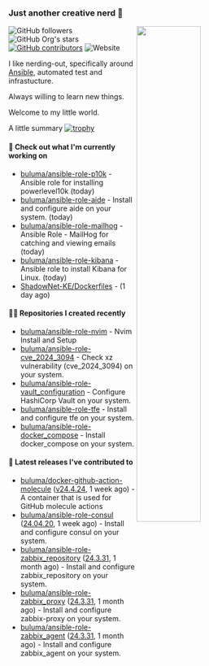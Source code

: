 ### Just another creative nerd 👋
<img align="right" src="https://github-readme-stats.vercel.app/api?username=buluma&theme=gotham&show_icons=true" width="50%"/>

![GitHub followers](https://img.shields.io/github/followers/buluma)
![GitHub Org's stars](https://img.shields.io/github/stars/buluma)
[![GitHub contributors](https://img.shields.io/github/contributors/buluma/badges.svg)](https://GitHub.com/buluma/badges/graphs/contributors/)
![Website](https://img.shields.io/website?url=https%3A%2F%2Fbuluma.github.io)

I like nerding-out, specifically around [Ansible](https://github.com/ansible/ansible), automated test and infrastucture.

Always willing to learn new things.

Welcome to my little world.

A little summary
[![trophy](https://github-profile-trophy.vercel.app/?username=buluma&no-frame=true&no-bg=true&margin-h=10&theme=onestar&column=-1=ryo-ma&rank=S,SS,SSS,AAA,AA,B,C,SECRET)](https://github.com/ryo-ma/github-profile-trophy)

#### 👷 Check out what I'm currently working on

- [buluma/ansible-role-p10k](https://github.com/buluma/ansible-role-p10k) - Ansible role for installing powerlevel10k (today)
- [buluma/ansible-role-aide](https://github.com/buluma/ansible-role-aide) - Install and configure aide on your system. (today)
- [buluma/ansible-role-mailhog](https://github.com/buluma/ansible-role-mailhog) - Ansible Role - MailHog for catching and viewing emails (today)
- [buluma/ansible-role-kibana](https://github.com/buluma/ansible-role-kibana) - Ansible role to install Kibana for Linux. (today)
- [ShadowNet-KE/Dockerfiles](https://github.com/ShadowNet-KE/Dockerfiles) -  (1 day ago)

#### 👨‍💻 Repositories I created recently

- [buluma/ansible-role-nvim](https://github.com/buluma/ansible-role-nvim) - Nvim Install and Setup
- [buluma/ansible-role-cve_2024_3094](https://github.com/buluma/ansible-role-cve_2024_3094) - Check xz vulnerability (cve_2024_3094) on your system.
- [buluma/ansible-role-vault_configuration](https://github.com/buluma/ansible-role-vault_configuration) - Configure HashiCorp Vault on your system.
- [buluma/ansible-role-tfe](https://github.com/buluma/ansible-role-tfe) - Install and configure tfe on your system.
- [buluma/ansible-role-docker_compose](https://github.com/buluma/ansible-role-docker_compose) - Install docker_compose on your system.

#### 🚀 Latest releases I've contributed to

- [buluma/docker-github-action-molecule](https://github.com/buluma/docker-github-action-molecule) ([v24.4.24](https://github.com/buluma/docker-github-action-molecule/releases/tag/v24.4.24), 1 week ago) - A container that is used for GitHub molecule actions
- [buluma/ansible-role-consul](https://github.com/buluma/ansible-role-consul) ([24.04.20](https://github.com/buluma/ansible-role-consul/releases/tag/24.04.20), 1 week ago) - Install and configure consul on your system.
- [buluma/ansible-role-zabbix_repository](https://github.com/buluma/ansible-role-zabbix_repository) ([24.3.31](https://github.com/buluma/ansible-role-zabbix_repository/releases/tag/24.3.31), 1 month ago) - Install and configure zabbix_repository on your system.
- [buluma/ansible-role-zabbix_proxy](https://github.com/buluma/ansible-role-zabbix_proxy) ([24.3.31](https://github.com/buluma/ansible-role-zabbix_proxy/releases/tag/24.3.31), 1 month ago) - Install and configure zabbix-proxy on your system.
- [buluma/ansible-role-zabbix_agent](https://github.com/buluma/ansible-role-zabbix_agent) ([24.3.31](https://github.com/buluma/ansible-role-zabbix_agent/releases/tag/24.3.31), 1 month ago) - Install and configure zabbix_agent on your system.


